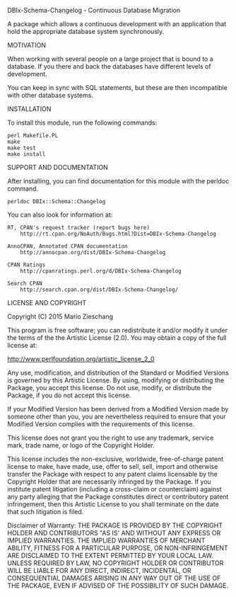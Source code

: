 DBIx-Schema-Changelog - Continuous Database Migration 

A package which allows a continuous development with an application that hold the appropriate database system synchronously.

MOTIVATION

When working with several people on a large project that is bound to a database.
If you there and back the databases have different levels of development.

You can keep in sync with SQL statements, but these are then incompatible with other database systems.

INSTALLATION

To install this module, run the following commands:

	perl Makefile.PL
	make
	make test
	make install

SUPPORT AND DOCUMENTATION

After installing, you can find documentation for this module with the
perldoc command.

    perldoc DBIx::Schema::Changelog

You can also look for information at:

    RT, CPAN's request tracker (report bugs here)
        http://rt.cpan.org/NoAuth/Bugs.html?Dist=DBIx-Schema-Changelog

    AnnoCPAN, Annotated CPAN documentation
        http://annocpan.org/dist/DBIx-Schema-Changelog

    CPAN Ratings
        http://cpanratings.perl.org/d/DBIx-Schema-Changelog

    Search CPAN
        http://search.cpan.org/dist/DBIx-Schema-Changelog/


LICENSE AND COPYRIGHT

Copyright (C) 2015 Mario Zieschang

This program is free software; you can redistribute it and/or modify it
under the terms of the the Artistic License (2.0). You may obtain a
copy of the full license at:

http://www.perlfoundation.org/artistic_license_2_0

Any use, modification, and distribution of the Standard or Modified
Versions is governed by this Artistic License. By using, modifying or
distributing the Package, you accept this license. Do not use, modify,
or distribute the Package, if you do not accept this license.

If your Modified Version has been derived from a Modified Version made
by someone other than you, you are nevertheless required to ensure that
your Modified Version complies with the requirements of this license.

This license does not grant you the right to use any trademark, service
mark, trade name, or logo of the Copyright Holder.

This license includes the non-exclusive, worldwide, free-of-charge
patent license to make, have made, use, offer to sell, sell, import and
otherwise transfer the Package with respect to any patent claims
licensable by the Copyright Holder that are necessarily infringed by the
Package. If you institute patent litigation (including a cross-claim or
counterclaim) against any party alleging that the Package constitutes
direct or contributory patent infringement, then this Artistic License
to you shall terminate on the date that such litigation is filed.

Disclaimer of Warranty: THE PACKAGE IS PROVIDED BY THE COPYRIGHT HOLDER
AND CONTRIBUTORS "AS IS' AND WITHOUT ANY EXPRESS OR IMPLIED WARRANTIES.
THE IMPLIED WARRANTIES OF MERCHANT ABILITY, FITNESS FOR A PARTICULAR
PURPOSE, OR NON-INFRINGEMENT ARE DISCLAIMED TO THE EXTENT PERMITTED BY
YOUR LOCAL LAW. UNLESS REQUIRED BY LAW, NO COPYRIGHT HOLDER OR
CONTRIBUTOR WILL BE LIABLE FOR ANY DIRECT, INDIRECT, INCIDENTAL, OR
CONSEQUENTIAL DAMAGES ARISING IN ANY WAY OUT OF THE USE OF THE PACKAGE,
EVEN IF ADVISED OF THE POSSIBILITY OF SUCH DAMAGE.

